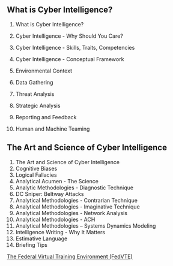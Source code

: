 ## What is Cyber Intelligence?

1. What is Cyber Intelligence?
[](https://fedvte.usalearning.gov/courses/ICI/index01.htm)

2. Cyber Intelligence - Why Should You Care?
[](https://fedvte.usalearning.gov/courses/ICI/index02.htm)

3. Cyber Intelligence - Skills, Traits, Competencies
4. Cyber Intelligence - Conceptual Framework
5. Environmental Context
6. Data Gathering
7. Threat Analysis
8. Strategic Analysis
9. Reporting and Feedback
10. Human and Machine Teaming

## The Art and Science of Cyber Intelligence

1. The Art and Science of Cyber Intelligence
2. Cognitive Biases
3. Logical Fallacies
4. Analytical Acumen - The Science
5. Analytic Methodologies - Diagnostic Technique
6. DC Sniper: Beltway Attacks
7. Analytical Methodologies - Contrarian Technique
8. Analytical Methodologies - Imaginative Technique
9. Analytical Methodologies - Network Analysis
10. Analytical Methodologies - ACH
11. Analytical Methodologies – Systems Dynamics Modeling
12. Intelligence Writing - Why It Matters
13. Estimative Language
14. Briefing Tips 

[The Federal Virtual Training Environment (FedVTE)](https://fedvte.usalearning.gov/public_fedvte.php)